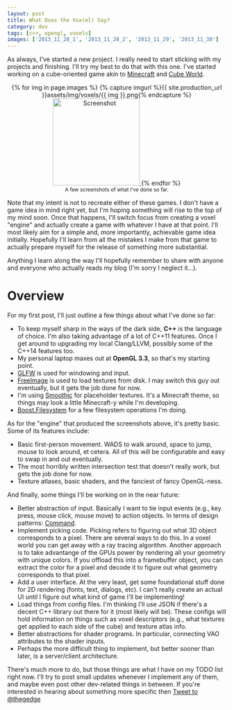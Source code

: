 ```yaml
---
layout: post
title: What Does the Vox(el) Say?
category: dev
tags: [c++, opengl, voxels]
images: ['2013_11_28_1', '2013_11_28_2', '2013_11_29', '2013_11_30']
---
```

As always, I've started a new project. I really need to start sticking with my
projects and finishing. I'll try my best to do that with this one. I've started
working on a cube-oriented game akin to [Minecraft](httasp://www.minecraft.net)
and [Cube World](https://picroma.com/cubeworld).

<!-- more -->

<p style="text-align: center;">
	{% for img in page.images %}
		{% capture imgurl %}{{ site.production_url }}assets/img/voxels/{{ img }}.png{% endcapture %}
		<a href="{{ imgurl }}">
			<img src="{{ imgurl }}" alt="Screenshot" width="200"/>
		</a>
	{% endfor %}
	<br/>
	<small>A few screenshots of what I've done so far.</small>
</p>

Note that my intent is not to recreate either of these games. I don't have a
game idea in mind right yet, but I'm hoping something will rise to the top of my
mind soon. Once that happens, I'll switch focus from creating a voxel "engine"
and actually create a game with whatever I have at that point. I'll most likely
aim for a simple and, more importantly, achievable game idea initially.
Hopefully I'll learn from all the mistakes I make from that game to actually
prepare myself for the release of something more substantial.

Anything I learn along the way I'll hopefully remember to share with anyone and
everyone who actually reads my blog (I'm sorry I neglect it...).

# Overview

For my first post, I'll just outline a few things about what I've done so far:

 * To keep myself sharp in the ways of the dark side, __C++__ is the language of
   choice. I'm also taking advantage of a lot of C++11 features. Once I get
   around to upgrading my local Clang/LLVM, possibly some of the C++14 features
   too.
 * My personal laptop maxes out at __OpenGL 3.3__, so that's my starting point.
 * [GLFW](http://www.glfw.org) is used for windowing and input.
 * [FreeImage](http://freeimage.sourceforge.net) is used to load textures from
   disk. I may switch this guy out eventually, but it gets the job done for now.
 * I'm using [Smoothic](http://www.minecrafttexturepacks.com/smoothic/) for
   placeholder textures. It's a Minecraft theme, so things may look a little
   Minecraft-y while I'm developing.
 * [Boost.Filesystem](http://www.boost.org/doc/libs/1_55_0/libs/filesystem/doc)
   for a few filesystem operations I'm doing.

As for the "engine" that produced the screenshots above, it's pretty basic. Some
of its features include:

 * Basic first-person movement. WADS to walk around, space to jump, mouse to
   look around, et cetera. All of this will be configurable and easy to swap in
   and out eventually.
 * The most horribly written intersection test that doesn't really work, but
   gets the job done for now.
 * Texture atlases, basic shaders, and the fanciest of fancy OpenGL-ness.

And finally, some things I'll be working on in the near future:

 * Better abstraction of input. Basically I want to tie input events (e.g., key
   press, mouse click, mouse move) to action objects. In terms of design
   patterns: [Command](http://en.wikipedia.org/wiki/Command_pattern).
 * Implement picking code. Picking refers to figuring out what 3D object
   corresponds to a pixel. There are several ways to do this. In a voxel world
   you can get away with a ray tracing algorithm. Another approach is to take
   advantange of the GPUs power by rendering all your geometry with unique
   colors. If you offload this into a framebuffer object, you can extract the
   color for a pixel and decode it to figure out what geometry corresponds to
   that pixel.
 * Add a user interface. At the very least, get some foundational stuff done for
   2D rendering (fonts, text, dialogs, etc). I can't really create an actual UI
   until I figure out what kind of game I'll be implementing!
 * Load things from config files. I'm thinking I'll use JSON if there's a decent
   C++ library out there for it (most likely will be). These configs will hold
   information on things such as voxel descriptors (e.g., what textures get
   applied to each side of the cube) and texture atlas info.
 * Better abstractions for shader programs. In particular, connecting VAO
   attributes to the shader inputs.
 * Perhaps the more difficult thing to implement, but better sooner than later,
   is a server/client architecture.

There's much more to do, but those things are what I have on my TODO list right
now. I'll try to post small updates whenever I implement any of them, and maybe
even post other dev-related things in between. If you're interested in hearing
about something more specific then <a href="https://twitter.com/intent/tweet?screen_name=thegedge" class="twitter-mention-button" data-related="thegedge">Tweet to @thegedge</a>
